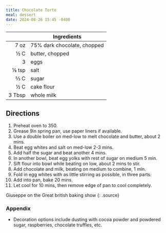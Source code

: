 ```yaml
---
title: Chocolate Torte
meal: dessert
date: 2024-08-26 15:45 -0400
---
```


|| Ingredients |
|-:|-|
7 oz   | 75% dark chocolate, chopped
½ C    | butter, chopped
3      | eggs
⅛ tsp  | salt
⅔ C    | sugar
½ C    | cake flour
3 Tbsp | whole milk

## Directions

1. Preheat oven to 350.
2. Grease 9in spring pan, use paper liners if available.
3. Use a double boiler on med-low to melt chocolate and butter, about 2 mins.
4. Beat egg whites and salt on med-low 2-3 mins.
5. Add half the sugar and beat another 4 mins.
6. In another bowl, beat egg yolks with rest of sugar on medium 5 min.
7. Sift flour into bowl while beating on low, about 2 mins to stir.
8. Add chocolate and milk, beating on medium to combine, 1 min.
9. Fold in egg whites with as little stirring as possible, in three parts.
10. Add into pan, bake 20 mins.
11. Let cool for 10 mins, then remove edge of pan to cool completely.

Giuseppe on the Great british baking show
{: .source}

### Appendix

* Decoration options include dusting with cocoa powder and powdered sugar, raspberries, chocolate truffles, etc.
